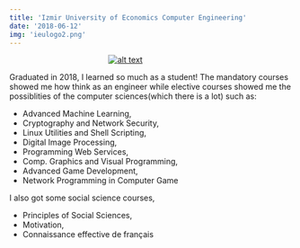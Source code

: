 ```yaml
---
title: 'Izmir University of Economics Computer Engineering'
date: '2018-06-12'
img: 'ieulogo2.png'
---
```


<a href="https://www.ieu.edu.tr/en" style="margin-left: 35%" target="_blank">![alt text][logo]</a>

Graduated in 2018, I learned so much as a student! The mandatory courses
showed me how think as an engineer while elective courses showed me
the possiblities of the computer sciences(which there is a lot) such as:

- Advanced Machine Learning,
- Cryptography and Network Security,
- Linux Utilities and Shell Scripting,
- Digital Image Processing,
- Programming Web Services,
- Comp. Graphics and Visual Programming,
- Advanced Game Development,
- Network Programming in Computer Game

I also got some social science courses,

- Principles of Social Sciences,
- Motivation,
- Connaissance effective de français


[logo]: /images/ieulogo.png "IEU Website"